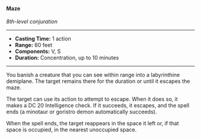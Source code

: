 #### Maze
*8th-level conjuration*
___
- **Casting Time:** 1 action
- **Range:** 60 feet
- **Components:** V, S
- **Duration:** Concentration, up to 10 minutes
___
You banish a creature that you can see within range into a labyrinthine demiplane. The target remains there for the duration or until it escapes the maze.

The target can use its action to attempt to escape. When it does so, it makes a DC 20 Intelligence check. If it succeeds, it escapes, and the spell ends (a minotaur or goristro demon automatically succeeds).

When the spell ends, the target reappears in the space it left or, if that space is occupied, in the nearest unoccupied space.